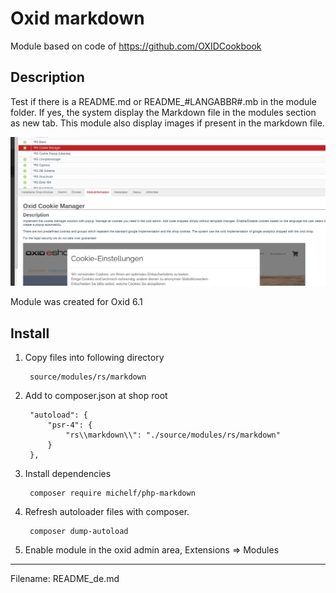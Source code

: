 # Oxid markdown

Module based on code of https://github.com/OXIDCookbook

## Description

Test if there is a README.md or README_#LANGABBR#.mb in the module folder. If yes, the system display the Markdown file 
in the modules section as new tab. This module also display images if present in the markdown file.

![](settings1.png)

Module was created for Oxid 6.1

## Install

1. Copy files into following directory
        
        source/modules/rs/markdown
        
2. Add to composer.json at shop root
  
        "autoload": {
            "psr-4": {
                "rs\\markdown\\": "./source/modules/rs/markdown"
            }
        },

3. Install dependencies 

        composer require michelf/php-markdown

4. Refresh autoloader files with composer.

        composer dump-autoload
        
5. Enable module in the oxid admin area, Extensions => Modules

---

Filename: README_de.md